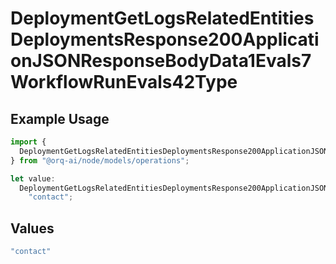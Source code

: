 # DeploymentGetLogsRelatedEntitiesDeploymentsResponse200ApplicationJSONResponseBodyData1Evals7WorkflowRunEvals42Type

## Example Usage

```typescript
import {
  DeploymentGetLogsRelatedEntitiesDeploymentsResponse200ApplicationJSONResponseBodyData1Evals7WorkflowRunEvals42Type,
} from "@orq-ai/node/models/operations";

let value:
  DeploymentGetLogsRelatedEntitiesDeploymentsResponse200ApplicationJSONResponseBodyData1Evals7WorkflowRunEvals42Type =
    "contact";
```

## Values

```typescript
"contact"
```